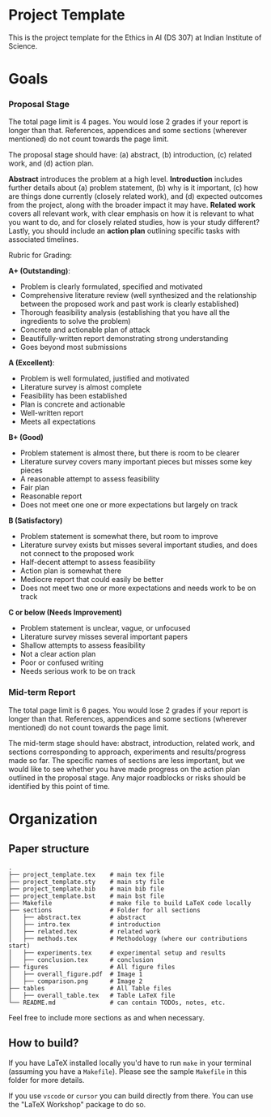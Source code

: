 # Project Template 

This is the project template for the Ethics in AI (DS 307) at Indian Institute of Science. 


# Goals

### Proposal Stage 

The total page limit is 4 pages. You would lose 2 grades if your report is longer than that. 
References, appendices and some sections (wherever mentioned) do not count towards the page limit. 

The proposal stage should have: (a) abstract, (b) introduction, (c) related work, and (d) action plan.

**Abstract** introduces the problem at a high level. **Introduction** 
includes further details about (a) problem statement, 
(b) why is it important, (c) how are things done currently (closely related work),
and (d) expected outcomes from the project, along with the broader impact it may have.
**Related work** covers all relevant work, with clear emphasis on how it is relevant to what you want to do, 
and for closely related studies, how is your study different?
Lastly, you should include an **action plan** outlining 
specific tasks with associated timelines.



Rubric for Grading:

**A+ (Outstanding)**:
- Problem is clearly formulated, specified and motivated
- Comprehensive literature review (well synthesized and the relationship between the proposed work and past work is clearly established)
- Thorough feasibility analysis (establishing that you have all the ingredients to solve the problem)
- Concrete and actionable plan of attack
- Beautifully-written report demonstrating strong understanding  
- Goes beyond most submissions


**A (Excellent)**:
- Problem is well formulated, justified and motivated
- Literature survey is almost complete 
- Feasibility has been established 
- Plan is  concrete and actionable 
- Well-written report 
- Meets all expectations


**B+ (Good)**
- Problem statement is almost there, but there is room to be clearer
- Literature survey covers many important pieces but misses some key pieces
- A reasonable attempt to assess feasibility
- Fair plan 
- Reasonable report 
- Does not meet one one or more expectations but largely on track



**B (Satisfactory)**
- Problem statement is somewhat there, but room to improve 
- Literature survey exists but misses several important studies, and does not connect to the proposed work
- Half-decent attempt to assess feasibility 
- Action plan is somewhat there 
- Mediocre report that could easily be better 
- Does not meet two one or more expectations and needs work to be on track 



**C or below (Needs Improvement)**
- Problem statement is unclear, vague, or unfocused 
- Literature survey misses several important papers
- Shallow attempts to assess feasibility  
- Not a clear action plan
- Poor or confused writing 
- Needs serious work to be on track



### Mid-term Report

The total page limit is 6 pages. You would lose 2 grades if your report is longer than that. 
References, appendices and some sections (wherever mentioned) do not count towards the page limit. 

The mid-term stage should have:  abstract,  introduction,  related work, and 
sections corresponding to approach, experiments and results/progress made so far. 
The specific names of sections are less important, 
but 
we would like to see whether you have made progress 
on the action plan outlined in the proposal stage. 
Any major roadblocks or risks should be identified by this point of time.  



# Organization


## Paper structure

    .
    ├── project_template.tex    # main tex file 
    ├── project_template.sty    # main sty file 
    ├── project_template.bib    # main bib file
    ├── project_template.bst    # main bst file
    ├── Makefile                # make file to build LaTeX code locally
    ├── sections                # Folder for all sections 
    │   ├── abstract.tex        # abstract
    │   ├── intro.tex           # introduction
    │   ├── related.tex         # related work
    │   ├── methods.tex         # Methodology (where our contributions start)
    │   ├── experiments.tex     # experimental setup and results 
    │   ├── conclusion.tex      # conclusion 
    ├── figures                 # All figure files
    │   ├── overall_figure.pdf  # Image 1
    │   ├── comparison.png      # Image 2
    ├── tables                  # All Table files
    │   ├── overall_table.tex   # Table LaTeX file
    └── README.md               # can contain TODOs, notes, etc.


Feel free to include more sections as and when necessary.

## How to build?

If you have LaTeX installed locally you'd have to run `make` in your terminal (assuming you have a `Makefile`). Please see the sample `Makefile` in this folder for more details.

If you use `vscode` or `cursor` you can build directly from there. You can use the "LaTeX Workshop" package to do so.
